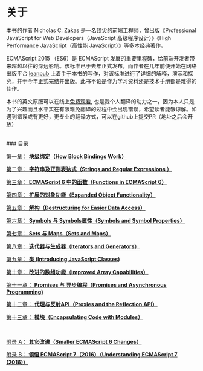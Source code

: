 # 关于

本书的作者 Nicholas C. Zakas 是一名顶尖的前端工程师，曾出版《Professional JavaScript for Web Developers（JavaScript 高级程序设计）》《High Performance JavaScript（高性能 JavaScript）》等多本经典著作。

ECMAScript 2015 （ES6）是 ECMAScript 发展的重要里程碑，给前端开发者带来超越以往的深远影响。该标准已于去年正式发布，而作者在几年前便开始在网络出版平台 [leanpub](http://leanpub.com) 上着手于本书的写作，对该标准进行了详细的解释，演示和探究，并于今年正式完结并出版。此书不论是作为学习资料还是技术手册都是难得的佳作。

本书的英文原版可以在线上[免费观看](https://leanpub.com/understandinges6/read), 也是我个人翻译的动力之一，因为本人只是为了兴趣而且水平实在有限难免翻译的过程中会出现错误，希望读者能够谅解。如遇到错误或有更好，更专业的翻译方式，可以在github上提交PR（地址之后会开放）

<br />
### 目录


[第一章： **块级绑定（How Block Bindings Work）**](https://oshotokill.gitbooks.io/understandinges6-simplified-chinese/content/chapter_1.html)


[第二章： **字符串及正则表达式（Strings and Regular Expressions ）**](https://oshotokill.gitbooks.io/understandinges6-simplified-chinese/content/chapter_2.html)


[第三章： **ECMAScript 6 中的函数（Functions in ECMAScript 6）**](https://oshotokill.gitbooks.io/understandinges6-simplified-chinese/content/chapter_3.html)


[第四章： **扩展的对象功能（Expanded Object Functionality）**](https://oshotokill.gitbooks.io/understandinges6-simplified-chinese/content/chapter_4.html)


[第五章： **解构（Destructuring for Easier Data Access）**](https://oshotokill.gitbooks.io/understandinges6-simplified-chinese/content/chapter_5.html)


[第六章： **Symbols 与 Symbols属性（Symbols and Symbol Properties）**](https://oshotokill.gitbooks.io/understandinges6-simplified-chinese/content/chapter_6.html)


[第七章： **Sets 与 Maps（Sets and Maps）**](https://oshotokill.gitbooks.io/understandinges6-simplified-chinese/content/chapter_7.html)


[第八章： **迭代器与生成器（Iterators and Generators）**](https://oshotokill.gitbooks.io/understandinges6-simplified-chinese/content/chapter_8.html)


[第九章： **类 (Introducing JavaScript Classes)**](https://oshotokill.gitbooks.io/understandinges6-simplified-chinese/content/chapter_9.html)


[第十章： **改进的数组功能（Improved Array Capabilities）**](https://oshotokill.gitbooks.io/understandinges6-simplified-chinese/content/chapter_10.html)


[第十一章： **Promises 与 异步编程（Promises and Asynchronous Programming)**](https://oshotokill.gitbooks.io/understandinges6-simplified-chinese/content/chapter_11.html)


[第十二章： **代理与反射API（Proxies and the Reflection API）**](https://oshotokill.gitbooks.io/understandinges6-simplified-chinese/content/chapter_12.html)


[第十三章： **模块（Encapsulating Code with Modules）**](https://oshotokill.gitbooks.io/understandinges6-simplified-chinese/content/chapter_13.html)


<br />

[附录 A： **其它改进（Smaller ECMAScript 6 Changes）**](https://oshotokill.gitbooks.io/understandinges6-simplified-chinese/content/appendix_a.html)


[附录 B： **领悟 ECMAScript 7（2016）（Understanding ECMAScript 7 (2016)）**](https://oshotokill.gitbooks.io/understandinges6-simplified-chinese/content/appendix_b.html)
